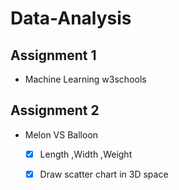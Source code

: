 # Data-Analysis

## Assignment 1

  - Machine Learning w3schools


## Assignment 2

  - Melon VS Balloon

    - [x] Length ,Width ,Weight

    - [x] Draw scatter chart in 3D space
